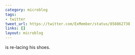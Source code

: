 ```yaml
---
category: microblog
tags:
- twitter
tweet_url: https://twitter.com/ExMember/status/858862738
links: []
layout: microblog
---
```

is re-lacing his shoes.
